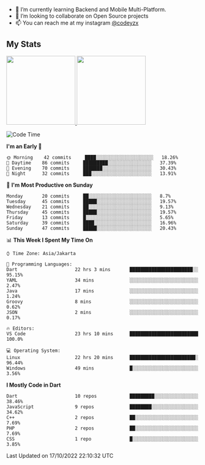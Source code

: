 - 🌱 I’m currently learning Backend and Mobile Multi-Platform.
- 👯 I’m looking to collaborate on Open Source projects
- 📫 You can reach me at my instagram <a href="https://www.instagram.com/codeyzx/">@codeyzx</a>

## My Stats
<p align="left">
<a href="https://github.com/codeyzx">
  <img height="180em" src="https://github-readme-stats-eight-theta.vercel.app/api?username=codeyzx&show_icons=true&theme=algolia&include_all_commits=true&count_private=true"/>
  <img height="180em" src="https://github-readme-stats-eight-theta.vercel.app/api/top-langs/?username=codeyzx&layout=compact&langs_count=8&theme=algolia"/>
</a>
</p>

<!--START_SECTION:waka-->
![Code Time](http://img.shields.io/badge/Code%20Time-185%20hrs%2015%20mins-blue)

**I'm an Early 🐤** 

```text
🌞 Morning    42 commits     ████░░░░░░░░░░░░░░░░░░░░░   18.26% 
🌆 Daytime    86 commits     █████████░░░░░░░░░░░░░░░░   37.39% 
🌃 Evening    70 commits     ███████░░░░░░░░░░░░░░░░░░   30.43% 
🌙 Night      32 commits     ███░░░░░░░░░░░░░░░░░░░░░░   13.91%

```
📅 **I'm Most Productive on Sunday** 

```text
Monday       20 commits     ██░░░░░░░░░░░░░░░░░░░░░░░   8.7% 
Tuesday      45 commits     █████░░░░░░░░░░░░░░░░░░░░   19.57% 
Wednesday    21 commits     ██░░░░░░░░░░░░░░░░░░░░░░░   9.13% 
Thursday     45 commits     █████░░░░░░░░░░░░░░░░░░░░   19.57% 
Friday       13 commits     █░░░░░░░░░░░░░░░░░░░░░░░░   5.65% 
Saturday     39 commits     ████░░░░░░░░░░░░░░░░░░░░░   16.96% 
Sunday       47 commits     █████░░░░░░░░░░░░░░░░░░░░   20.43%

```


📊 **This Week I Spent My Time On** 

```text
⌚︎ Time Zone: Asia/Jakarta

💬 Programming Languages: 
Dart                     22 hrs 3 mins       ███████████████████████░░   95.15% 
YAML                     34 mins             ░░░░░░░░░░░░░░░░░░░░░░░░░   2.47% 
Java                     17 mins             ░░░░░░░░░░░░░░░░░░░░░░░░░   1.24% 
Groovy                   8 mins              ░░░░░░░░░░░░░░░░░░░░░░░░░   0.62% 
JSON                     2 mins              ░░░░░░░░░░░░░░░░░░░░░░░░░   0.17%

🔥 Editors: 
VS Code                  23 hrs 10 mins      █████████████████████████   100.0%

💻 Operating System: 
Linux                    22 hrs 20 mins      ████████████████████████░   96.44% 
Windows                  49 mins             █░░░░░░░░░░░░░░░░░░░░░░░░   3.56%

```

**I Mostly Code in Dart** 

```text
Dart                     10 repos            █████████░░░░░░░░░░░░░░░░   38.46% 
JavaScript               9 repos             ████████░░░░░░░░░░░░░░░░░   34.62% 
C++                      2 repos             ██░░░░░░░░░░░░░░░░░░░░░░░   7.69% 
PHP                      2 repos             ██░░░░░░░░░░░░░░░░░░░░░░░   7.69% 
CSS                      1 repo              █░░░░░░░░░░░░░░░░░░░░░░░░   3.85%

```



 Last Updated on 17/10/2022 22:10:32 UTC
<!--END_SECTION:waka-->
